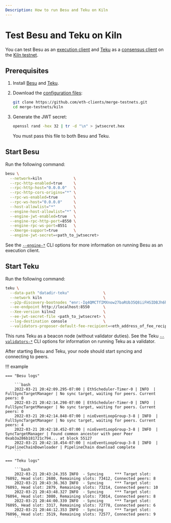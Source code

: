 ```yaml
---
Description: How to run Besu and Teku on Kiln
---
```


# Test Besu and Teku on Kiln

You can test Besu as an [execution client](../Concepts/Merge.md) and [Teku](https://docs.teku.consensys.net/en/stable/)
as a [consensus client](../Concepts/Merge.md) on the [Kiln testnet](https://blog.ethereum.org/2022/03/14/kiln-merge-testnet/).

## Prerequisites

1. Install [Besu](../HowTo/Get-Started/Installation-Options/Options.md) and
   [Teku](https://docs.teku.consensys.net/en/stable/HowTo/Get-Started/Installation-Options/Install-Binaries/).

1. Download the [configuration files](https://github.com/eth-clients/merge-testnets/tree/main/kiln):

    ```bash
    git clone https://github.com/eth-clients/merge-testnets.git
    cd merge-testnets/kiln
    ```

1. Generate the JWT secret:

    ```bash
    openssl rand -hex 32 | tr -d "\n" > jwtsecret.hex
    ```

    You must pass this file to both Besu and Teku.

## Start Besu

Run the following command:

```bash
besu \
  --network=kiln              \
  --rpc-http-enabled=true     \
  --rpc-http-host="0.0.0.0"   \
  --rpc-http-cors-origins="*" \
  --rpc-ws-enabled=true       \
  --rpc-ws-host="0.0.0.0"     \
  --host-allowlist="*"        \
  --engine-host-allowlist="*" \
  --engine-jwt-enabled=true   \
  --engine-rpc-http-port=8550 \
  --engine-rpc-ws-port=8551   \
  --Xmerge-support=true       \
  --engine-jwt-secret=<path_to_jwtsecret>
```

See the [`--engine-*`](../Reference/CLI/CLI-Syntax.md#engine-host-allowlist) CLI options for more information on running
Besu as an execution client.

## Start Teku

Run the following command:

```bash
teku \
  --data-path "datadir-teku"               \
  --network kiln                           \
  --p2p-discovery-bootnodes "enr:-Iq4QMCTfIMXnow27baRUb35Q8iiFHSIDBJh6hQM5Axohhf4b6Kr_cOCu0htQ5WvVqKvFgY28893DHAg8gnBAXsAVqmGAX53x8JggmlkgnY0gmlwhLKAlv6Jc2VjcDI1NmsxoQK6S-Cii_KmfFdUJL2TANL3ksaKUnNXvTCv1tLwXs0QgIN1ZHCCIyk" \
  --ee-endpoint http://localhost:8550      \
  --Xee-version kilnv2                     \
  --ee-jwt-secret-file <path_to_jwtsecret> \
  --log-destination console                \
  --validators-proposer-default-fee-recipient=<eth_address_of_fee_recipient>
```

This runs Teku as a beacon node (without validator duties).
See the Teku [`--validators-*`](https://docs.teku.consensys.net/en/latest/Reference/CLI/CLI-Syntax/#validator-keys) CLI
options for information on running Teku as a validator.

After starting Besu and Teku, your node should start syncing and connecting to peers.

!!! example

    === "Besu logs"
    
        ```bash
        2022-03-21 20:42:09.295-07:00 | EthScheduler-Timer-0 | INFO  | FullSyncTargetManager | No sync target, waiting for peers. Current peers: 0
        2022-03-21 20:42:14.298-07:00 | EthScheduler-Timer-0 | INFO  | FullSyncTargetManager | No sync target, waiting for peers. Current peers: 0
        2022-03-21 20:42:14.848-07:00 | nioEventLoopGroup-3-8 | INFO  | FullSyncTargetManager | No sync target, waiting for peers. Current peers: 4
        2022-03-21 20:42:18.452-07:00 | nioEventLoopGroup-3-8 | INFO  | SyncTargetManager | Found common ancestor with peer Peer 0xab3a286b181721c794... at block 55127
        2022-03-21 20:42:18.454-07:00 | nioEventLoopGroup-3-8 | INFO  | PipelineChainDownloader | PipelineChain download complete
        ```
    
    === "Teku logs"
    
        ```bash
        2022-03-21 20:43:24.355 INFO  - Syncing     *** Target slot: 76092, Head slot: 2680, Remaining slots: 73412, Connected peers: 8
        2022-03-21 20:43:36.363 INFO  - Syncing     *** Target slot: 76093, Head slot: 2879, Remaining slots: 73214, Connected peers: 10
        2022-03-21 20:43:48.327 INFO  - Syncing     *** Target slot: 76094, Head slot: 3080, Remaining slots: 73014, Connected peers: 8
        2022-03-21 20:44:00.339 INFO  - Syncing     *** Target slot: 76095, Head slot: 3317, Remaining slots: 72778, Connected peers: 6
        2022-03-21 20:44:12.353 INFO  - Syncing     *** Target slot: 76096, Head slot: 3519, Remaining slots: 72577, Connected peers: 9
        ```
